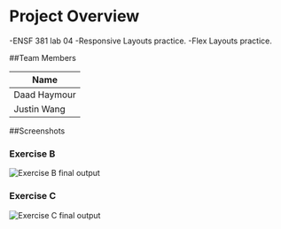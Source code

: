 # Project Overview 
-ENSF 381 lab 04
-Responsive Layouts practice.
-Flex Layouts practice.

##Team Members 

|    Name    |
|------------| 
|Daad Haymour|
| Justin Wang|

##Screenshots
### Exercise B
![Exercise B final output](./ExerciseB.gif)

### Exercise C
![Exercise C final output](./ExerciseC.gif)

